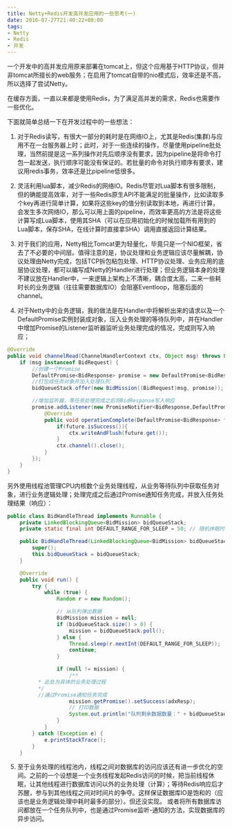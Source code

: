 ```yaml
---
title: Netty+Redis开发高并发应用的一些思考(一)
date: 2016-07-27T21:40:22+08:00
tags:
- Netty
- Redis
- 并发
---
```


一个开发中的高并发应用原来部署在tomcat上，但这个应用基于HTTP协议，但并非tomcat所擅长的web服务；在启用了tomcat自带的nio模式后，效率还是不高，所以选择了尝试Netty。

在缓存方面，一直以来都是使用Redis，为了满足高并发的需求，Redis也需要作一些优化。

下面就简单总结一下在开发过程中的一些想法：

1. 对于Redis读写，有很大一部分的耗时是在网络IO上，尤其是Redis(集群)与应用不在一台服务器上时；此时，对于一些连续的操作，尽量使用pipeline批处理，当然前提是这一系列操作对先后顺序没有要求，因为pipeline是将命令打包一起发送，执行顺序可能没有保证的。若批量的命令对执行顺序有要求，建议用redis事务，效率还是比pipeline低很多。

2. 灵活利用lua脚本，减少Redis的网络IO。Redis尽管对Lua脚本有很多限制，但的确能提高效率，对于一些Redis原生API不能满足的批量操作，比如读取多个key再进行简单计算，如果将这些key的值分别读取到本地，再进行计算，会发生多次网络IO，那么可以用上面的pipeline，而效率更高的方法是将这些计算写成Lua脚本，使用其SHA（可以在应用初始化的时候加载所有用到的Lua脚本，保存SHA，在线计算时直接拿SHA）调用直接返回计算结果。

3. 对于我们的应用，Netty相比Tomcat更为轻量化，毕竟只是一个NIO框架，省去了不必要的中间层。值得注意的是，协议处理和业务逻辑应该尽量解耦，协议处理由Netty完成，包括TCP拆包粘包处理、HTTP协议处理、业务应用的底层协议处理，都可以编写成Netty的Handler进行处理；但业务逻辑本身的处理不建议放在Handler中，一来逻辑上架构上不清晰，耦合度太高，二来一些耗时长的业务逻辑（往往需要数据库IO）会阻塞Eventloop，阻塞后面的channel。

4. 对于Netty中的业务逻辑，我的做法是在Handler中将解析出来的请求以及一个DefaultPromise实例封装成对象，压入业务处理的等待队列中，并在Handler中增加Promise的Listener监听器监听业务处理完成的情况，完成则写入响应；
```java
@Override
public void channelRead(ChannelHandlerContext ctx, Object msg) throws Exception {
	if (msg instanceof BidRequest) {
		//创建一个Promise
		DefaultPromise<BidResponse> promise = new DefaultPromise<BidResponse>(ctx.executor()) ;
		//打包成任务对象并加入处理队列
		bidQueueStack.offer(new BidMission((BidRequest)msg, promise));

		//增加监听器，等任务处理完成之后将BidResponse写入响应
		promise.addListener(new PromiseNotifier<BidResponse,DefaultPromise<BidResponse>>(){
			@Override
			public void operationComplete(DefaultPromise<BidResponse> future) throws Exception {
				if(future.isSuccess()){
					ctx.writeAndFlush(future.get());
				}
				ctx.channel().close();
			}
		});
	}
}
```
另外使用线程池管理CPU内核数个业务处理线程，从业务等待队列中获取任务对象，进行业务逻辑处理；处理完成之后通过Promise通知任务完成，并放入任务处理结果（响应）：
```java
public class BidHandleThread implements Runnable {
	private LinkedBlockingQueue<BidMission> bidQueueStack;
	private static final int DEFAULT_RANGE_FOR_SLEEP = 50; // 随机休眠时间

	public BidHandleThread(LinkedBlockingQueue<BidMission> bidQueueStack) {
		super();
		this.bidQueueStack = bidQueueStack;
	}

	@Override
	public void run() {
		try {
			while (true) {
				Random r = new Random();

				// 从队列弹出数据
				BidMission mission = null;
				if (bidQueueStack.size() > 0) {
					mission = bidQueueStack.poll();
				} else {
					Thread.sleep(r.nextInt(DEFAULT_RANGE_FOR_SLEEP));
					continue;
				}

				if (null != mission) {
					/**
          * 此处为具体的业务处理过程
          */
          //通过Promise通知任务完成
					mission.getPromise().setSuccess(adxResp);
					// 打印数据
					System.out.println("队列剩余数据数量：" + bidQueueStack.size());
				}
			}
		} catch (Exception e) {
			e.printStackTrace();
		}
	}
```

5. 至于业务处理的线程池内，线程之间对数据库的访问应该还有进一步优化的空间。之前的一个设想是一个业务线程发起Redis访问的时候，把当前线程休眠，让其他线程进行数据库访问以外的业务处理（计算）；等待Redis响应后才苏醒，参与到其他线程之间对时间片的争夺。这样保证数据库IO是饱和的（应该也是业务逻辑处理中耗时最多的部分）。但还没实现。
或者将所有数据库访问都放在一个任务队列中，也是通过Promise监听-通知的方法，实现数据库的异步访问。
